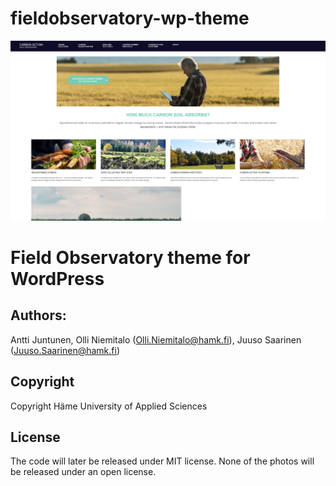 # fieldobservatory-wp-theme
![Screenshot](screenshot.png)
# Field Observatory theme for WordPress

## Authors:
Antti Juntunen, Olli Niemitalo (Olli.Niemitalo@hamk.fi), Juuso Saarinen (Juuso.Saarinen@hamk.fi)

## Copyright
Copyright Häme University of Applied Sciences

## License
The code will later be released under MIT license.
None of the photos will be released under an open license.
